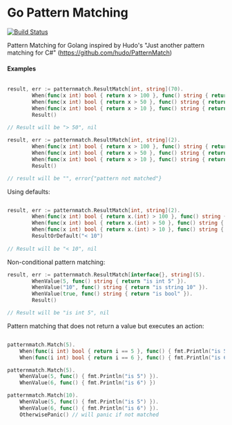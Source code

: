 # Go Pattern Matching

[![Build Status](https://travis-ci.org/jd78/gopatternmatching.svg?branch=master)](https://travis-ci.org/jd78/gopatternmatching)

Pattern Matching for Golang inspired by Hudo's "Just another pattern matching for C#" (https://github.com/hudo/PatternMatch)

#### Examples

```go

result, err := patternmatch.ResultMatch[int, string](70).
		When(func(x int) bool { return x > 100 }, func() string { return "> 100" }).
		When(func(x int) bool { return x > 50 }, func() string { return "> 50" }).
		When(func(x int) bool { return x > 10 }, func() string { return "> 10" }).
        Result()
            
// Result will be "> 50", nil

result, err := patternmatch.ResultMatch[int, string](2).
		When(func(x int) bool { return x > 100 }, func() string { return "> 100" }).
		When(func(x int) bool { return x > 50 }, func() string { return "> 50" }).
		When(func(x int) bool { return x > 10 }, func() string { return "> 10" }).
        Result()

// result will be "", error{"pattern not matched"}

```

Using defaults:

```go

result, err := patternmatch.ResultMatch[int, string](2).
		When(func(x int) bool { return x.(int) > 100 }, func() string { return "> 100" }).
		When(func(x int) bool { return x.(int) > 50 }, func() string { return "> 50" }).
		When(func(x int) bool { return x.(int) > 10 }, func() string { return "> 10" }).
        ResultOrDefault("< 10")
            
// Result will be "< 10", nil

```

Non-conditional pattern matching:

```go
result, err := patternmatch.ResultMatch[interface{}, string](5).
		WhenValue(5, func() string { return "is int 5" }).
		WhenValue("10", func() string { return "is string 10" }).
		WhenValue(true, func() string { return "is bool" }).
        Result()

// Result will be "is int 5", nil
```

Pattern matching that does not return a value but executes an action:

```go

patternmatch.Match(5).
	When(func(i int) bool { return i == 5 }, func() { fmt.Println("is 5") }).
	When(func(i int) bool { return i == 6 }, func() { fmt.Println("is 6") })

patternmatch.Match(5).
    WhenValue(5, func() { fmt.Println("is 5") }).
    WhenValue(6, func() { fmt.Println("is 6") })

patternmatch.Match(10).
    WhenValue(5, func() { fmt.Println("is 5") }).
    WhenValue(6, func() { fmt.Println("is 6") }).
    OtherwisePanic() // will panic if not matched

```

